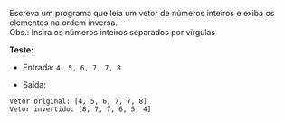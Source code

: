 Escreva um programa que leia um vetor de números inteiros e exiba os elementos na ordem inversa.
<br> Obs.: Insira os números inteiros separados por vírgulas

**Teste:**

* Entrada: `4, 5, 6, 7, 7, 8`

* Saída:
```~~~javascript
Vetor original: [4, 5, 6, 7, 7, 8]
Vetor invertido: [8, 7, 7, 6, 5, 4]
```
